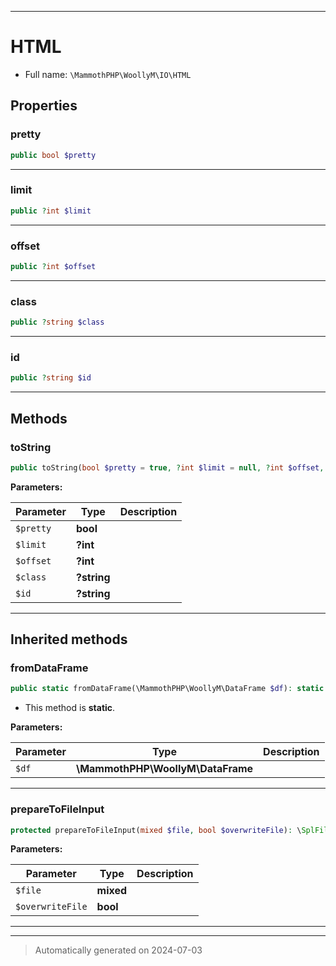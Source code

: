***

# HTML





* Full name: `\MammothPHP\WoollyM\IO\HTML`



## Properties


### pretty



```php
public bool $pretty
```






***

### limit



```php
public ?int $limit
```






***

### offset



```php
public ?int $offset
```






***

### class



```php
public ?string $class
```






***

### id



```php
public ?string $id
```






***

## Methods


### toString



```php
public toString(bool $pretty = true, ?int $limit = null, ?int $offset, ?string $class = null, ?string $id = null): string
```








**Parameters:**

| Parameter | Type | Description |
|-----------|------|-------------|
| `$pretty` | **bool** |  |
| `$limit` | **?int** |  |
| `$offset` | **?int** |  |
| `$class` | **?string** |  |
| `$id` | **?string** |  |





***


## Inherited methods


### fromDataFrame



```php
public static fromDataFrame(\MammothPHP\WoollyM\DataFrame $df): static
```



* This method is **static**.




**Parameters:**

| Parameter | Type | Description |
|-----------|------|-------------|
| `$df` | **\MammothPHP\WoollyM\DataFrame** |  |





***

### prepareToFileInput



```php
protected prepareToFileInput(mixed $file, bool $overwriteFile): \SplFileObject|false
```








**Parameters:**

| Parameter | Type | Description |
|-----------|------|-------------|
| `$file` | **mixed** |  |
| `$overwriteFile` | **bool** |  |





***


***
> Automatically generated on 2024-07-03
